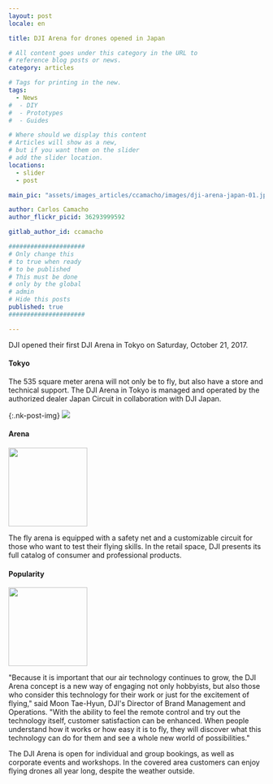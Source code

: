```yaml
---
layout: post
locale: en

title: DJI Arena for drones opened in Japan

# All content goes under this category in the URL to
# reference blog posts or news.
category: articles

# Tags for printing in the new.
tags:
  - News
#  - DIY
#  - Prototypes
#  - Guides

# Where should we display this content
# Articles will show as a new,
# but if you want them on the slider
# add the slider location.
locations:
  - slider
  - post

main_pic: "assets/images_articles/ccamacho/images/dji-arena-japan-01.jpg"

author: Carlos Camacho
author_flickr_picid: 36293999592

gitlab_author_id: ccamacho

#####################
# Only change this
# to true when ready
# to be published
# This must be done
# only by the global
# admin
# Hide this posts
published: true
#####################

---
```


DJI opened their first DJI Arena in Tokyo on Saturday, October 21, 2017.


#### Tokyo

The 535 square meter arena will not only be to fly, but
also have a store and technical support. The DJI Arena in Tokyo
is managed and operated by the authorized dealer Japan Circuit in
collaboration with DJI Japan.

{:.nk-post-img}
<img src="/assets/images_articles/{{ page.gitlab_author_id }}/images/dji-arena-japan-02.jpg">


#### Arena

<div class="nk-post-text mt-0">
    <img style="height: 155px;" class="float-right mt-0" src="/assets/images_articles/{{ page.gitlab_author_id }}/images/dji-arena-japan-03.jpg" alt="">
        <p class="text-white">
The fly arena is equipped with a safety
net and a customizable circuit for those
who want to test their flying skills. In
the retail space, DJI presents its full
catalog of consumer and professional products.
        </p>
</div>


#### Popularity

<div class="nk-post-text mt-0">
    <img style="height: 155px;" class="float-left mt-0" src="/assets/images_articles/{{ page.gitlab_author_id }}/images/dji-arena-japan-04.jpg" alt="">
        <p class="text-white">
"Because it is important that our air technology continues to grow,
the DJI Arena concept is a new way of engaging not only hobbyists,
but also those who consider this technology for their work or just
for the excitement of flying," said Moon Tae-Hyun, DJI's Director
of Brand Management and Operations. "With the ability to feel the
remote control and try out the technology itself, customer
satisfaction can be enhanced. When people understand how it works
or how easy it is to fly, they will discover what this technology
can do for them and see a whole new world of possibilities."
        </p>
</div>
The DJI Arena is open for individual and group bookings,
as well as corporate events and workshops. In the covered
area customers can enjoy flying drones all year long, despite
the weather outside.
